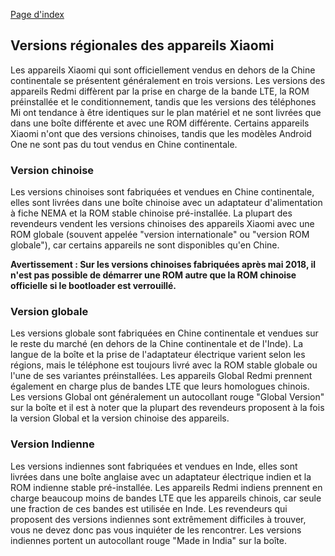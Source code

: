 [Page d'index](../)

## Versions régionales des appareils Xiaomi

Les appareils Xiaomi qui sont officiellement vendus en dehors de la Chine continentale se présentent généralement en trois versions. Les versions des appareils Redmi diffèrent par la prise en charge de la bande LTE, la ROM préinstallée et le conditionnement, tandis que les versions des téléphones Mi ont tendance à être identiques sur le plan matériel et ne sont livrées que dans une boîte différente et avec une ROM différente. Certains appareils Xiaomi n'ont que des versions chinoises, tandis que les modèles Android One ne sont pas du tout vendus en Chine continentale.

### Version chinoise

Les versions chinoises sont fabriquées et vendues en Chine continentale, elles sont livrées dans une boîte chinoise avec un adaptateur d'alimentation à fiche NEMA et la ROM stable chinoise pré-installée. La plupart des revendeurs vendent les versions chinoises des appareils Xiaomi avec une ROM globale (souvent appelée "version internationale" ou "version ROM globale"), car certains appareils ne sont disponibles qu'en Chine.

**Avertissement : Sur les versions chinoises fabriquées après mai 2018, il n'est pas possible de démarrer une ROM autre que la ROM chinoise officielle si le bootloader est verrouillé.**

### Version globale

Les versions globale sont fabriquées en Chine continentale et vendues sur le reste du marché (en dehors de la Chine continentale et de l'Inde). La langue de la boîte et la prise de l'adaptateur électrique varient selon les régions, mais le téléphone est toujours livré avec la ROM stable globale ou l'une de ses variantes préinstallées. Les appareils Global Redmi prennent également en charge plus de bandes LTE que leurs homologues chinois. Les versions Global ont généralement un autocollant rouge "Global Version" sur la boîte et il est à noter que la plupart des revendeurs proposent à la fois la version Global et la version chinoise des appareils.

### Version Indienne

Les versions indiennes sont fabriquées et vendues en Inde, elles sont livrées dans une boîte anglaise avec un adaptateur électrique indien et la ROM indienne stable pré-installée. Les appareils Redmi indiens prennent en charge beaucoup moins de bandes LTE que les appareils chinois, car seule une fraction de ces bandes est utilisée en Inde. Les revendeurs qui proposent des versions indiennes sont extrêmement difficiles à trouver, vous ne devez donc pas vous inquiéter de les rencontrer. Les versions indiennes portent un autocollant rouge "Made in India" sur la boîte.